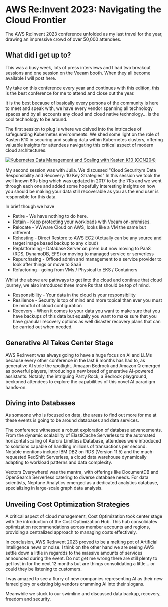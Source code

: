 # AWS Re:Invent 2023: Navigating the Cloud Frontier

The AWS Re:Invent 2023 conference unfolded as my last travel for the year, drawing an impressive crowd of over 50,000 attendees. 

## What did i get up to?

This was a busy week, lots of press interviews and I had two breakout sessions and one session on the Veeam booth. When they all become available I will post here. 

My take on this conference every year and continues with this edition, this is the best conference for me to attend and close out the year. 

It is the best because of basically every persona of the community is here to meet and speak with, we have every vendor spanning all technology spaces and by all accounts any cloud and cloud native technology... is the cool technology to be around. 

The first session to plug is where we delved into the intricacies of safeguarding Kubernetes environments. We shed some light on the role of Kasten K10 in securing and scaling data within Kubernetes clusters, offering valuable insights for attendees navigating this critical aspect of modern cloud architectures.

[![Kubernetes Data Management and Scaling with Kasten K10 (CON204)](https://img.youtube.com/vi/6UOXXMd_U6Y/0.jpg)](https://www.youtube.com/watch?v=6UOXXMd_U6Y)

My second session was with Julia. We discussed "Cloud Securitym Data Responsibility and Recovery: 10 Key Strategies" In this session we took the well known 6Rs blog which was updated in 2017 to be the 7Rs and we went through each one and added some hopefully interesting insights on how you should be making your data still recoverable as you as the end user is responsible for this data. 

In brief though we have 

- Retire - We have nothing to do here. 
- Retain - Keep protecting your workloads with Veeam on-premises. 
- Relocate - VWware Cloud on AWS, looks like a VM the same but different 
- Rehosting - Direct Restore to AWS EC2 (Actually can be any source and target image based backup to any cloud)
- Replatforming - Database Server on prem but now moving to PaaS (RDS, DynamoDB, EFS) or moving to managed service or  serverless
- Repurchasing - Offload admin and management to a service provider to look after things or move to SaaS 
- Refactoring - going from VMs / Physical to EKS / Containers 

Whilst the above are pathways to get into the cloud and continue that cloud journey, we also introduced three more Rs that should be top of mind. 

- Responsibility - Your data in the cloud is your responsibility 
- Resilience - Security is top of mind and more topical than ever you must be mindful of cloud configuration 
- Recovery - When it comes to your data you want to make sure that you have backups of this data but equally you want to make sure that you have granular recovery options as well disaster recovery plans that can be carried out when needed. 

## Generative AI Takes Center Stage

AWS Re:Invent was always going to have a huge focus on AI and LLMs because every other conference in the last 9 months has had to, as generative AI stole the spotlight. Amazon Bedrock and Amazon Q emerged as powerful players, introducing a new breed of generative AI-powered assistants. Notably, the intriguing Party Rock, a Bedrock playground, beckoned attendees to explore the capabilities of this novel AI paradigm hands-on.

## Diving into Databases

As someone who is focused on data, the areas to find out more for me at these events is going to be around databases and data services. 

The conference witnessed a robust exploration of database advancements. From the dynamic scalability of ElastiCache Serverless to the automated horizontal scaling of Aurora Limitless Database, attendees were introduced to solutions capable of handling millions of transactions per second. Notable mentions include IBM DB2 on RDS (Version 11.5) and the much-requested RedShift Serverless, a cloud data warehouse dynamically adapting to workload patterns and data complexity.

Vectors Everywhere! was the mantra, with offerings like DocumentDB and OpenSearch Serverless catering to diverse database needs. For data scientists, Neptune Analytics emerged as a dedicated analytics database, specializing in large-scale graph data analysis.

## Unveiling Cost Optimization Strategies

A critical aspect of cloud management, Cost Optimization took center stage with the introduction of the Cost Optimization Hub. This hub consolidates optimization recommendations across member accounts and regions, providing a centralized approach to managing costs effectively.

In conclusion, AWS Re:Invent 2023 proved to be a melting pot of Artificial Intelligence news or noise. I think on the other hand we are seeing AWS settle down a little in regardds to the massive amounts of services announced during the event. Do not get me wrong there are still plenty to get lost in for the next 12 months but are things consolidating a little... or could they be listening to customers. 

I was amazed to see a flurry of new companies representing AI as their new famed glory or existing big vendors cramming AI into their slogans. 

Meanwhile we stuck to our swimline and discussed data backup, recovery, freedom and security. 
